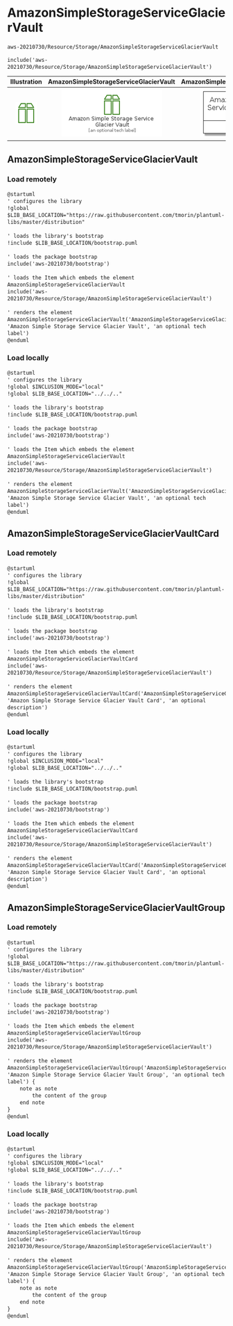 # AmazonSimpleStorageServiceGlacierVault


```text
aws-20210730/Resource/Storage/AmazonSimpleStorageServiceGlacierVault
```

```text
include('aws-20210730/Resource/Storage/AmazonSimpleStorageServiceGlacierVault')
```



| Illustration | AmazonSimpleStorageServiceGlacierVault | AmazonSimpleStorageServiceGlacierVaultCard | AmazonSimpleStorageServiceGlacierVaultGroup |
| :---: | :---: | :---: | :---: |
| ![illustration for Illustration](../../../aws-20210730/Resource/Storage/AmazonSimpleStorageServiceGlacierVault.png) | ![illustration for AmazonSimpleStorageServiceGlacierVault](../../../aws-20210730/Resource/Storage/AmazonSimpleStorageServiceGlacierVault.Local.png) | ![illustration for AmazonSimpleStorageServiceGlacierVaultCard](../../../aws-20210730/Resource/Storage/AmazonSimpleStorageServiceGlacierVaultCard.Local.png) | ![illustration for AmazonSimpleStorageServiceGlacierVaultGroup](../../../aws-20210730/Resource/Storage/AmazonSimpleStorageServiceGlacierVaultGroup.Local.png) |




## AmazonSimpleStorageServiceGlacierVault

### Load remotely
```plantuml
@startuml
' configures the library
!global $LIB_BASE_LOCATION="https://raw.githubusercontent.com/tmorin/plantuml-libs/master/distribution"

' loads the library's bootstrap
!include $LIB_BASE_LOCATION/bootstrap.puml

' loads the package bootstrap
include('aws-20210730/bootstrap')

' loads the Item which embeds the element AmazonSimpleStorageServiceGlacierVault
include('aws-20210730/Resource/Storage/AmazonSimpleStorageServiceGlacierVault')

' renders the element
AmazonSimpleStorageServiceGlacierVault('AmazonSimpleStorageServiceGlacierVault', 'Amazon Simple Storage Service Glacier Vault', 'an optional tech label')
@enduml
```

### Load locally
```plantuml
@startuml
' configures the library
!global $INCLUSION_MODE="local"
!global $LIB_BASE_LOCATION="../../.."

' loads the library's bootstrap
!include $LIB_BASE_LOCATION/bootstrap.puml

' loads the package bootstrap
include('aws-20210730/bootstrap')

' loads the Item which embeds the element AmazonSimpleStorageServiceGlacierVault
include('aws-20210730/Resource/Storage/AmazonSimpleStorageServiceGlacierVault')

' renders the element
AmazonSimpleStorageServiceGlacierVault('AmazonSimpleStorageServiceGlacierVault', 'Amazon Simple Storage Service Glacier Vault', 'an optional tech label')
@enduml
```

## AmazonSimpleStorageServiceGlacierVaultCard

### Load remotely
```plantuml
@startuml
' configures the library
!global $LIB_BASE_LOCATION="https://raw.githubusercontent.com/tmorin/plantuml-libs/master/distribution"

' loads the library's bootstrap
!include $LIB_BASE_LOCATION/bootstrap.puml

' loads the package bootstrap
include('aws-20210730/bootstrap')

' loads the Item which embeds the element AmazonSimpleStorageServiceGlacierVaultCard
include('aws-20210730/Resource/Storage/AmazonSimpleStorageServiceGlacierVault')

' renders the element
AmazonSimpleStorageServiceGlacierVaultCard('AmazonSimpleStorageServiceGlacierVaultCard', 'Amazon Simple Storage Service Glacier Vault Card', 'an optional description')
@enduml
```

### Load locally
```plantuml
@startuml
' configures the library
!global $INCLUSION_MODE="local"
!global $LIB_BASE_LOCATION="../../.."

' loads the library's bootstrap
!include $LIB_BASE_LOCATION/bootstrap.puml

' loads the package bootstrap
include('aws-20210730/bootstrap')

' loads the Item which embeds the element AmazonSimpleStorageServiceGlacierVaultCard
include('aws-20210730/Resource/Storage/AmazonSimpleStorageServiceGlacierVault')

' renders the element
AmazonSimpleStorageServiceGlacierVaultCard('AmazonSimpleStorageServiceGlacierVaultCard', 'Amazon Simple Storage Service Glacier Vault Card', 'an optional description')
@enduml
```

## AmazonSimpleStorageServiceGlacierVaultGroup

### Load remotely
```plantuml
@startuml
' configures the library
!global $LIB_BASE_LOCATION="https://raw.githubusercontent.com/tmorin/plantuml-libs/master/distribution"

' loads the library's bootstrap
!include $LIB_BASE_LOCATION/bootstrap.puml

' loads the package bootstrap
include('aws-20210730/bootstrap')

' loads the Item which embeds the element AmazonSimpleStorageServiceGlacierVaultGroup
include('aws-20210730/Resource/Storage/AmazonSimpleStorageServiceGlacierVault')

' renders the element
AmazonSimpleStorageServiceGlacierVaultGroup('AmazonSimpleStorageServiceGlacierVaultGroup', 'Amazon Simple Storage Service Glacier Vault Group', 'an optional tech label') {
    note as note
        the content of the group
    end note
}
@enduml
```

### Load locally
```plantuml
@startuml
' configures the library
!global $INCLUSION_MODE="local"
!global $LIB_BASE_LOCATION="../../.."

' loads the library's bootstrap
!include $LIB_BASE_LOCATION/bootstrap.puml

' loads the package bootstrap
include('aws-20210730/bootstrap')

' loads the Item which embeds the element AmazonSimpleStorageServiceGlacierVaultGroup
include('aws-20210730/Resource/Storage/AmazonSimpleStorageServiceGlacierVault')

' renders the element
AmazonSimpleStorageServiceGlacierVaultGroup('AmazonSimpleStorageServiceGlacierVaultGroup', 'Amazon Simple Storage Service Glacier Vault Group', 'an optional tech label') {
    note as note
        the content of the group
    end note
}
@enduml
```

